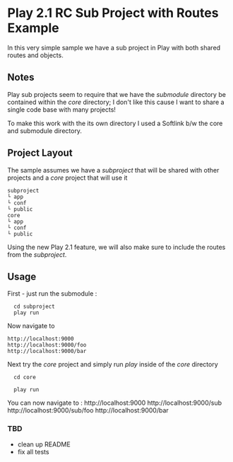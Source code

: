 # Play 2.1 RC Sub Project with Routes Example

In this very simple sample we have a sub project in Play with both shared routes and objects.


## Notes

Play sub projects seem to require that we have the *submodule* directory be contained within the *core* directory; 
I don't like this cause I want to share a single code base with many projects!

To make this work with the its own directory I used a Softlink b/w the core and submodule directory.


## Project Layout

The sample assumes we have a *subproject* that will be shared with other projects and a *core* project that will use it

    subproject 
    └ app
    └ conf
    └ public
    core
    └ app
    └ conf
    └ public


Using the new Play 2.1 feature, we will also make sure to include the routes from the *subproject*.



## Usage



First - just run the submodule :


      cd subproject
      play run

Now navigate to 
    
    
    http://localhost:9000 
    http://localhost:9000/foo
    http://localhost:9000/bar

      
Next try the *core* project and simply run *play* inside of the _core_ directory


      cd core

      play run

You can now navigate to : 
    http://localhost:9000 
    http://localhost:9000/sub
    http://localhost:9000/sub/foo
    http://localhost:9000/bar


### TBD

- clean up README
- fix all tests
